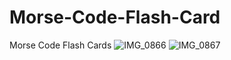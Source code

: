 # Morse-Code-Flash-Card
Morse Code Flash Cards
![IMG_0866](https://github.com/user-attachments/assets/5c91600b-b1fc-488f-bb84-eee815ba7538)
![IMG_0867](https://github.com/user-attachments/assets/d961876b-0899-4a45-90fa-37e580f5e66a)


